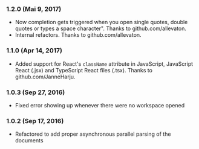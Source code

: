 ### 1.2.0 (Mai 9, 2017)
* Now completion gets triggered when you open single quotes, double quotes or types a space character". Thanks to github.com/allevaton.
* Internal refactors. Thanks to github.com/allevaton.

### 1.1.0 (Apr 14, 2017)
* Added support for React's `className` attribute in JavaScript, JavaScript React (.jsx) and TypeScript React files (.tsx). Thanks to github.com/JanneHarju.

### 1.0.3 (Sep 27, 2016)
* Fixed error showing up whenever there were no workspace opened

### 1.0.2 (Sep 17, 2016)
* Refactored to add proper asynchronous parallel parsing of the documents